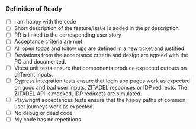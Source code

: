 ### Definition of Ready

- [ ] I am happy with the code
- [ ] Short description of the feature/issue is added in the pr description
- [ ] PR is linked to the corresponding user story
- [ ] Acceptance criteria are met
- [ ] All open todos and follow ups are defined in a new ticket and justified
- [ ] Deviations from the acceptance criteria and design are agreed with the PO and documented.
- [ ] Vitest unit tests ensure that components produce expected outputs on different inputs.
- [ ] Cypress integration tests ensure that login app pages work as expected on good and bad user inputs, ZITADEL responses or IDP redirects. The ZITADEL API is mocked, IDP redirects are simulated.
- [ ] Playwright acceptances tests ensure that the happy paths of common user journeys work as expected.
- [ ] No debug or dead code
- [ ] My code has no repetitions
